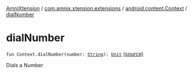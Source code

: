 [AmniXtension](../../index.md) / [com.amnix.xtension.extensions](../index.md) / [android.content.Context](index.md) / [dialNumber](./dial-number.md)

# dialNumber

`fun Context.dialNumber(number: `[`String`](https://kotlinlang.org/api/latest/jvm/stdlib/kotlin/-string/index.html)`): `[`Unit`](https://kotlinlang.org/api/latest/jvm/stdlib/kotlin/-unit/index.html) [(source)](https://github.com/AmniX/AmniXTension/tree/master/AmniXtension/src/main/java/com/amnix/xtension/extensions/ContextExtension.kt#L355)

Dials a Number

